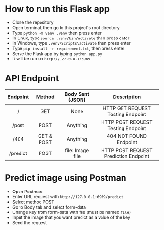 # How to run this Flask app

- Clone the repository
- Open terminal, then go to this project's root directory
- Type `python -m venv .venv` then press enter
- In Linux, type `source .venv/bin/activate` then press enter
- In Windows, type `.venv\Scripts\activate` then press enter
- Type `pip install -r requirement.txt`, then press enter
- Serve the Flask app by typing `python app.py`
- It will be run on `http://127.0.0.1:6969`

# API Endpoint

| Endpoint |   Method   | Body Sent (JSON) |              Description              |
| :------: | :--------: | :--------------: | :-----------------------------------: |
|    /     |    GET     |       None       |   HTTP GET REQUEST Testing Endpoint   |
|  /post   |    POST    |     Anything     |  HTTP POST REQUEST Testing Endpoint   |
|   /404   | GET & POST |     Anything     |        404 NOT FOUND Endpoint         |
| /predict |    POST    | file: Image file | HTTP POST REQUEST Prediction Endpoint |

# Predict image using Postman

- Open Postman
- Enter URL request with `http://127.0.0.1:6969/predict`
- Select method POST
- Go to Body tab and select form-data
- Change key from form-data with file (must be named `file`)
- Input the image that you want predict as a value of the key
- Send the request
